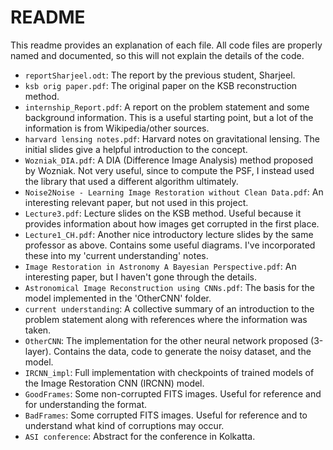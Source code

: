 # README
This readme provides an explanation of each file. All code files are properly named and documented, so this will not explain the details of the code.

* `reportSharjeel.odt`: The report by the previous student, Sharjeel.
* `ksb orig paper.pdf`: The original paper on the KSB reconstruction method.
* `internship_Report.pdf`: A report on the problem statement and some background information. This is a useful starting point, but a lot of the information is from Wikipedia/other sources.
* `harvard lensing notes.pdf`: Harvard notes on gravitational lensing. The initial slides give a helpful introduction to the concept.
* `Wozniak_DIA.pdf`: A DIA (Difference Image Analysis) method proposed by Wozniak. Not very useful, since to compute the PSF, I instead used the library that used a different algorithm ultimately.
* `Noise2Noise - Learning Image Restoration without Clean Data.pdf`: An interesting relevant paper, but not used in this project.
* `Lecture3.pdf`: Lecture slides on the KSB method. Useful because it provides information about how images get corrupted in the first place.
* `Lecture1_CH.pdf`: Another nice introductory lecture slides by the same professor as above. Contains some useful diagrams. I've incorporated these into my 'current understanding' notes.
* `Image Restoration in Astronomy A Bayesian Perspective.pdf`: An interesting paper, but I haven't gone through the details.
* `Astronomical Image Reconstruction using CNNs.pdf`: The basis for the model implemented in the 'OtherCNN' folder.
* `current understanding`: A collective summary of an introduction to the problem statement along with references where the information was taken.
* `OtherCNN`: The implementation for the other neural network proposed (3-layer). Contains the data, code to generate the noisy dataset, and the model.
* `IRCNN_impl`: Full implementation with checkpoints of trained models of the Image Restoration CNN (IRCNN) model.
* `GoodFrames`: Some non-corrupted FITS images. Useful for reference and for understanding the format.
* `BadFrames`: Some corrupted FITS images. Useful for reference and to understand what kind of corruptions may occur.
* `ASI conference`: Abstract for the conference in Kolkatta.
